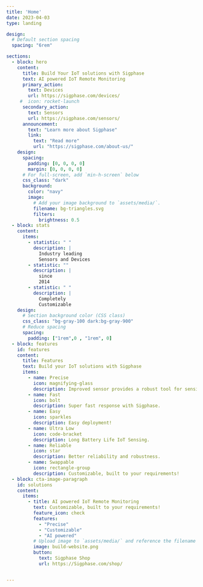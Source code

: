 ```yaml
---
title: 'Home'
date: 2023-04-03
type: landing

design:
  # Default section spacing
  spacing: "6rem"

sections:
  - block: hero
    content:
      title: Build Your IoT solutions with Sigphase
      text: AI powered IoT Remote Monitoring
      primary_action:
        text: Devices
        url: https://sigphase.com/devices/
     #  icon: rocket-launch
      secondary_action:
        text: Sensors
        url: https://sigphase.com/sensors/
      announcement:
        text: "Learn more about Sigphase"
        link:
          text: "Read more"
          url: "https://sigphase.com/about-us/"
    design:
      spacing:
        padding: [0, 0, 0, 0]
        margin: [0, 0, 0, 0]
      # For full-screen, add `min-h-screen` below
      css_class: "dark"
      background:
        color: "navy"
        image:
          # Add your image background to `assets/media/`.
          filename: bg-triangles.svg
          filters:
            brightness: 0.5
  - block: stats
    content:
      items:
        - statistic: " "
          description: |
            Industry leading  
            Sensors and Devices
        - statistic: ""
          description: |
            since  
            2014
        - statistic: " "
          description: |
            Completely  
            Customizable
    design:
      # Section background color (CSS class)
      css_class: "bg-gray-100 dark:bg-gray-900"
      # Reduce spacing
      spacing:
        padding: ["1rem",0 , "1rem", 0]
  - block: features
    id: features
    content:
      title: Features
      text: Build your IoT solutions with Sigphase
      items:
        - name: Precise
          icon: magnifying-glass
          description: Improved sensor provides a robust tool for sensing and monitoring.
        - name: Fast
          icon: bolt
          description: Super fast response with Sigphase.
        - name: Easy
          icon: sparkles
          description: Easy deployment!
        - name: Ultra Low
          icon: code-bracket
          description: Long Battery Life IoT Sensing.
        - name: Reliable
          icon: star
          description: Better reliability and robustness.
        - name: Swappable
          icon: rectangle-group
          description: Customizable, built to your requirements!
  - block: cta-image-paragraph
    id: solutions
    content:
      items:
        - title: AI powered IoT Remote Monitoring
          text: Customizable, built to your requirements!
          feature_icon: check
          features:
            - "Precise"
            - "Customizable"
            - "AI powered"
          # Upload image to `assets/media/` and reference the filename here
          image: build-website.png
          button:
            text: Sigphase Shop
            url: https://Sigphase.com/shop/


---
```

